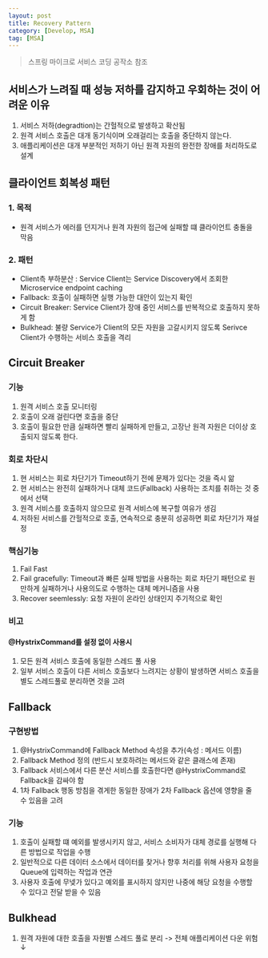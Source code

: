 ```yaml
---
layout: post
title: Recovery Pattern
category: [Develop, MSA]
tag: [MSA]    
---
```

> 스프링 마이크로 서비스 코딩 공작소 참조

## 서비스가 느려질 때 성능 저하를 감지하고 우회하는 것이 어려운 이유
1. 서비스 저하(degradtion)는 간헐적으로 발생하고 확산됨
2. 원격 서비스 호출은 대개 동기식이며 오래걸리는 호출을 중단하지 않는다.
3. 애플리케이션은 대개 부분적인 저하기 아닌 원격 자원의 완전한 장애를 처리하도로 설계

## 클라이언트 회복성 패턴
### 1. 목적
- 원격 서비스가 에러를 던지거나 원격 자원의 접근에 실패할 떄 클라이언트 충돌을 막음
### 2. 패턴
- Client측 부하분산 : Service Client는 Service Discovery에서 조회한 Microservice endpoint caching
- Fallback: 호출이 실패하면 실행 가능한 대안이 있는지 확인
- Circuit Breaker: Service Client가 장애 중인 서비스를 반복적으로 호출하지 못하게 함
- Bulkhead: 불량 Service가 Client의 모든 자원을 고갈시키지 않도록 Serivce Client가 수행하는 서비스 호출을 격리

## Circuit Breaker
### 기능
1. 원격 서비스 호출 모니터링
2. 호출이 오래 걸린다면 호출을 중단
3. 호출이 필요한 만큼 실패하면 빨리 실패하게 만들고, 고장난 원격 자원은 더이상 호출되지 않도록 한다.

### 회로 차단시
1. 현 서비스는 회로 차단기가 Timeout하기 전에 문제가 있다는 것을 즉시 앎
2. 현 서비스는 완전히 실패하거나 대체 코드(Fallback) 사용하는 조치를 취하는 것 중에서 선택
3. 원격 서비스를 호출하지 않으므로 원격 서비스에 복구할 여유가 생김
4. 저하된 서비스를 간헐적으로 호출, 연속적으로 충분히 성공하면 회로 차단기가 재설정

### 핵심기능
1. Fail Fast
2. Fail gracefully: Timeout과 빠른 실패 방법을 사용하는 회로 차단기 패턴으로 원만하게 실패하거나 사용의도로 수행하는 대체 메커니즘을 사용
3. Recover seemlessly: 요청 자원이 온라인 상태인지 주기적으로 확인

### 비고
#### @HystrixCommand를 설정 없이 사용시
1. 모든 원격 서비스 호출에 동일한 스레드 풀 사용
2. 일부 서비스 호출이 다른 서비스 호출보다 느려지는 상황이 발생하면 서비스 호출을 별도 스레드풀로 분리하면 것을 고려

## Fallback
### 구현방법
1. @HystrixCommand에 Fallback Method 속성을 추가(속성 : 메서드 이름)
2. Fallback Method 정의 (반드시 보호하려는 메서드와 같은 클래스에 존재)
3. Fallback 서비스에서 다른 분산 서비스를 호출한다면 @HystrixCommand로 Fallback을 감싸야 함
4. 1차 Fallback 행동 방침을 겪게한 동일한 장애가 2차 Fallback 옵션에 영향을 줄 수 있음을 고려


### 기능
1. 호출이 실패할 떄 예외를 발생시키지 않고, 서비스 소비자가 대체 경로를 실행해 다른 방법으로 작업을 수행
2. 일반적으로 다른 데이터 소스에서 데이터를 찾거나 향후 처리를 위해 사용자 요청을 Queue에 입력하는 작업과 연관
3. 사용자 호출에 무넺가 있다고 예외를 표시하지 않지만 나중에 해당 요청을 수행할 수 있다고 전달 받을 수 있음

## Bulkhead
1. 원격 자원에 대한 호출을 자원별 스레드 풀로 분리 -> 전체 애플리케이션 다운 위험 ↓



